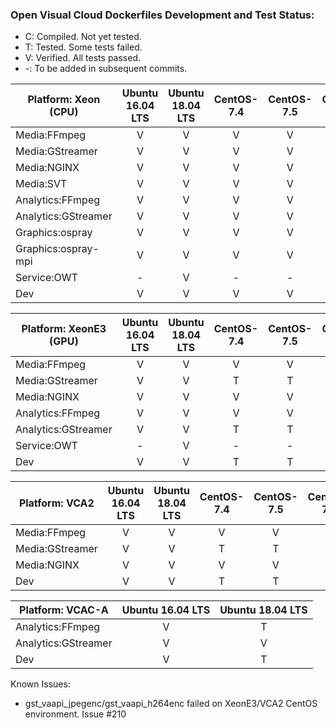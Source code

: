 ### Open Visual Cloud Dockerfiles Development and Test Status:
- C: Compiled. Not yet tested.
- T: Tested. Some tests failed.
- V: Verified. All tests passed.
- -: To be added in subsequent commits.

| Platform: Xeon (CPU) | Ubuntu 16.04 LTS | Ubuntu 18.04 LTS | CentOS-7.4 | CentOS-7.5 | CentOS-7.6 |
|-----|:---:|:---:|:---:|:---:|:---:|
| Media:FFmpeg | V | V | V | V | V |
| Media:GStreamer | V | V | V | V | V |
| Media:NGINX | V | V | V | V | V |
| Media:SVT | V | V | V | V | V |
| Analytics:FFmpeg | V | V | V | V | V |
| Analytics:GStreamer | V | V | V | V | V |
| Graphics:ospray | V | V | V | V | V |
| Graphics:ospray-mpi | V | V | V | V | V |
| Service:OWT | - | V | - | - | V |
| Dev | V | V | V | V | V |

| Platform: XeonE3 (GPU) | Ubuntu 16.04 LTS | Ubuntu 18.04 LTS | CentOS-7.4 | CentOS-7.5 | CentOS-7.6 |
|-----|:---:|:---:|:---:|:---:|:---:|
| Media:FFmpeg | V | V | V | V | V |
| Media:GStreamer | V | V | T | T | T |
| Media:NGINX | V | V | V | V | V |
| Analytics:FFmpeg | V | V | V | V | V |
| Analytics:GStreamer | V | V | T | T | T |
| Service:OWT | - | V | - | - | V |
| Dev | V | V | T | T | T |

| Platform: VCA2 | Ubuntu 16.04 LTS | Ubuntu 18.04 LTS | CentOS-7.4 | CentOS-7.5 | CentOS-7.6 |
|-----|:---:|:---:|:---:|:---:|:---:|
| Media:FFmpeg | V | V | V | V | V |
| Media:GStreamer | V | V | T | T | T |
| Media:NGINX | V | V | V | V | V |
| Dev | V | V | T | T | T |

| Platform: VCAC-A | Ubuntu 16.04 LTS | Ubuntu 18.04 LTS | 
|-----|:---:|:---:|
| Analytics:FFmpeg | V | T |  
| Analytics:GStreamer | V | V | 
| Dev | V | T |  

Known Issues:
- gst_vaapi_jpegenc/gst_vaapi_h264enc failed on XeonE3/VCA2 CentOS environment. Issue #210
